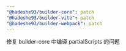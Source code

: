 ```yaml
---
"@hadeshe93/builder-core": patch
"@hadeshe93/builder-vite": patch
"@hadeshe93/builder-webpack": patch
---
```


修复 builder-core 中编译 partialScripts 的问题
